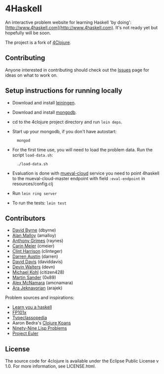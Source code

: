 # 4Haskell

An interactive problem website for learning Haskell 'by doing':
[http://www.4haskell.com](http://www.4haskell.com). It's not ready yet but hopefully will be soon.

The project is a fork of [4Clojure](https://github.com/4clojure/4clojure).

## Contributing

Anyone interested in contributing should check out
the [Issues](https://github.com/4clojure/4clojure/issues) page for ideas
on what to work on.

## Setup instructions for running locally

* Download and install [leiningen](https://github.com/technomancy/leiningen).
* Download and install [mongodb](http://www.mongodb.org/).
* cd to the 4clojure project directory and run `lein deps`.
* Start up your mongodb, if you don't have autostart:

        mongod
* For the first time use, you will need to load the problem data. Run the script `load-data.sh`:

        ./load-data.sh

* Evaluation is done with [mueval-cloud](https://github.com/zudov/mueval-cloud)
  service you need to point 4haskell to the mueval-cloud-master endpoint with 
  field `:eval-endpoint` in resources/config.clj
* Run `lein ring server`

* To run the tests: `lein test`

## Contributors

* [David Byrne](https://github.com/dbyrne) (dbyrne)
* [Alan Malloy](https://github.com/amalloy) (amalloy)
* [Anthony Grimes](https://github.com/Raynes) (raynes)
* [Carin Meier](https://github.com/gigasquid) (cmeier)
* [Clint Harrison](https://github.com/Clinteger) (clinteger)
* [Darren Austin](https://github.com/darrenaustin) (darren)
* [David Davis](https://github.com/daviddavis) (daviddavis)
* [Devin Walters](https://github.com/devn) (devn)
* [Michael Kohl](https://github.com/citizen428) (citizen428)
* [Martin Sander](https://github.com/marvinthepa) (0x89)
* [Alex McNamara](https://github.com/amcnamara) (amcnamara)
* [Ara Jeknavorian](https://github.com/arajek) (arajek)


Problem sources and inspirations:

 * [Learn you a haskell](http://learnyouahaskell.com)
 * [FP101x](https://courses.edx.org/courses/DelftX/FP101x/3T2014/info)
 * [Typeclassopedia](https://www.haskell.org/haskellwiki/Typeclassopedia#Functor)
 * Aaron Bedra's [Clojure Koans](https://github.com/functional-koans/clojure-koans)
 * [Ninety-Nine Lisp Problems](http://www.ic.unicamp.br/~meidanis/courses/mc336/2006s2/funcional/L-99_Ninety-Nine_Lisp_Problems.html)
 * [Project Euler](http://www.projecteuler.net)

## License

The source code for 4clojure is available under the Eclipse Public License v 1.0.  For more information, see LICENSE.html.
